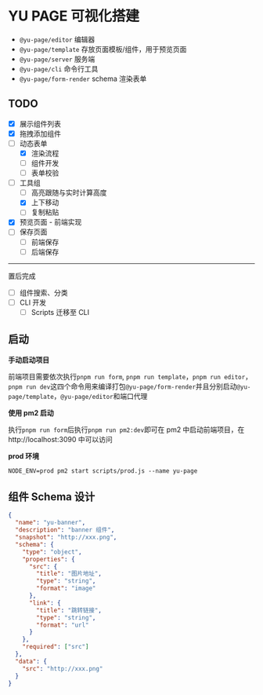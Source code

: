 # YU PAGE 可视化搭建

- `@yu-page/editor` 编辑器
- `@yu-page/template` 存放页面模板/组件，用于预览页面
- `@yu-page/server` 服务端
- `@yu-page/cli` 命令行工具
- `@yu-page/form-render` schema 渲染表单

## TODO

- [x] 展示组件列表
- [x] 拖拽添加组件
- [ ] 动态表单
  - [x] 渲染流程
  - [ ] 组件开发
  - [ ] 表单校验
- [ ] 工具组
  - [ ] 高亮跟随与实时计算高度
  - [x] 上下移动
  - [ ] 复制粘贴
- [x] 预览页面 - 前端实现
- [ ] 保存页面
  - [ ] 前端保存
  - [ ] 后端保存

---

置后完成

- [ ] 组件搜索、分类
- [ ] CLI 开发
  - [ ] Scripts 迁移至 CLI

## 启动

**手动启动项目**

前端项目需要依次执行`pnpm run form`, `pnpm run template`，`pnpm run editor`，`pnpm run dev`这四个命令用来编译打包`@yu-page/form-render`并且分别启动`@yu-page/template`，`@yu-page/editor`和端口代理

**使用 pm2 启动**

执行`pnpm run form`后执行`pnpm run pm2:dev`即可在 pm2 中启动前端项目，在 http://localhost:3090 中可以访问

**prod 环境**

`NODE_ENV=prod pm2 start scripts/prod.js --name yu-page`

## 组件 Schema 设计

```json
{
  "name": "yu-banner",
  "description": "banner 组件",
  "snapshot": "http://xxx.png",
  "schema": {
    "type": "object",
    "properties": {
      "src": {
        "title": "图片地址",
        "type": "string",
        "format": "image"
      },
      "link": {
        "title": "跳转链接",
        "type": "string",
        "format": "url"
      }
    },
    "required": ["src"]
  },
  "data": {
    "src": "http://xxx.png"
  }
}
```
